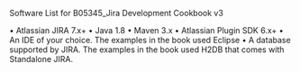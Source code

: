 Software List for B05345_Jira Development Cookbook v3

•   Atlassian JIRA 7.x+
•   Java 1.8
•   Maven 3.x
•   Atlassian Plugin SDK 6.x+
•   An IDE of your choice. The examples in the book used Eclipse
•   A database supported by JIRA. The examples in the book used H2DB that comes with Standalone JIRA.

